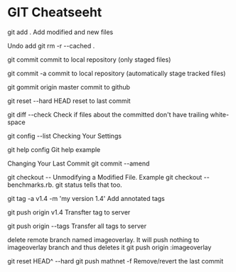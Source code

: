 GIT Cheatseeht
==============

git add .
Add modified and new files

Undo add
git rm -r --cached .

git commit
commit to local repository (only staged files)

git commit -a
commit to local repository (automatically stage tracked files)

git gommit origin master
commit to github

git reset --hard HEAD
reset to last commit

git diff --check
Check if files about the committed don't have trailing white-space

git config --list
Checking Your Settings

git help config
Git help example

Changing Your Last Commit
git commit --amend

git checkout -- <file>
Unmodifying a Modified File. Example git checkout -- benchmarks.rb. git status tells that too.

git tag -a v1.4 -m 'my version 1.4'
Add annotated tags

git push origin v1.4
Transfter tag to server

git push origin --tags
Transfer all tags to server

delete remote branch named imageoverlay. It will push nothing to imageoverlay branch and thus deletes it
git push origin :imageoverlay

git reset HEAD^ --hard
git push mathnet -f
Remove/revert the last commit